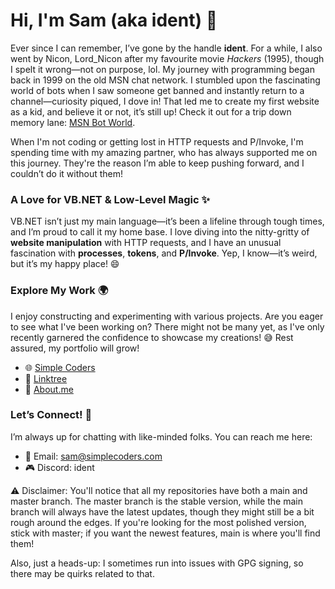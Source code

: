 # Hi, I'm Sam (aka ident) 👋

Ever since I can remember, I’ve gone by the handle **ident**. For a while, I also went by Nicon, Lord_Nicon after my favourite movie *Hackers* (1995), though I spelt it wrong—not on purpose, lol. My journey with programming began back in 1999 on the old MSN chat network. I stumbled upon the fascinating world of bots when I saw someone get banned and instantly return to a channel—curiosity piqued, I dove in! That led me to create my first website as a kid, and believe it or not, it’s still up! Check it out for a trip down memory lane: [MSN Bot World](https://www.geocities.ws/myths_bot_world/MSNBOTPAGE.html).

When I'm not coding or getting lost in HTTP requests and P/Invoke, I'm spending time with my amazing partner, who has always supported me on this journey. They're the reason I’m able to keep pushing forward, and I couldn’t do it without them!

### A Love for VB.NET & Low-Level Magic ✨
VB.NET isn’t just my main language—it’s been a lifeline through tough times, and I’m proud to call it my home base. I love diving into the nitty-gritty of **website manipulation** with HTTP requests, and I have an unusual fascination with **processes**, **tokens**, and **P/Invoke**. Yep, I know—it’s weird, but it’s my happy place! 😄

### Explore My Work 🌍
I enjoy constructing and experimenting with various projects. Are you eager to see what I've been working on? There might not be many yet, as I've only recently garnered the confidence to showcase my creations! 😅 Rest assured, my portfolio will grow!

- 🌐 [Simple Coders](https://simplecoders.com)
- 🌳 [Linktree](https://linktr.ee/1d3nt)
- 📖 [About.me](https://about.me/samclarke)

### Let’s Connect! 🌟
I’m always up for chatting with like-minded folks. You can reach me here:

- 📧 Email: sam@simplecoders.com
- 🎮 Discord: ident

⚠️ Disclaimer: You'll notice that all my repositories have both a main and master branch. The master branch is the stable version, while the main branch will always have the latest updates, though they might still be a bit rough around the edges. If you're looking for the most polished version, stick with master; if you want the newest features, main is where you'll find them!

Also, just a heads-up: I sometimes run into issues with GPG signing, so there may be quirks related to that.
